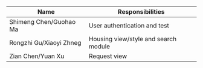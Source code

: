 |    Name     | Responsibilities|
| ---         |  ------  |
| Shimeng Chen/Guohao Ma|  User authentication and test        |
| Rongzhi Gu/Xiaoyi Zhneg  |  Housing view/style and search module|
| Zian Chen/Yuan Xu   |  Request view  |
